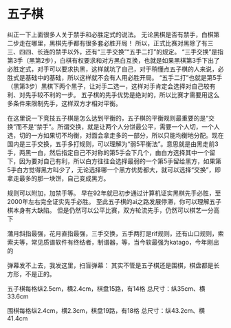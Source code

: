 # 五子棋

纠正一下上面很多人关于禁手和必胜定式的说法。
无论黑棋是否有禁手，白棋第二步走在哪里，黑棋先手都有很多套必胜开局！
所以，正式比赛对黑除了有三三、四四、长连的禁手以外，还有“三手交换”“五手二打”的规定。
“三手交换”是指第3手（黑第2步），白棋有权要求和对方黑白互换，也就是如果黑棋第3手下出了必胜定式，对手可以要求执黑，这样就坑了自己，对于稍懂点五子棋的人来说，必胜式是基础中的基础，所以这样就不会有人用必胜开局。
“五手二打”也就是第5手（黑第3步）黑棋下两个黑子，让对手二选一，这样对手肯定会选择对自己较有利、对先手较不利的一步。
五子棋的先手优势是绝对的，所以比赛才需要用这么多条件来限制先手，这样双方才相对平衡。

在这里说一下竞技五子棋是怎么达到平衡的，五子棋的平衡规则最重要的是“交换”而不是“禁手”。所谓交换，就是让两个人分饼最公平，需要一个人切，一个人选，切的一方如果切不均衡，对面会拿走多的一部分，所以只能均衡地分配。现在国内是三手交换，五手多打规则，可以理解为“弱5平衡法”。意思就是由黑走前3手，两黑一白，然后指定自己不对称的第5手会下几个，由白方选择其中一个留下，因为要对自己有利，所以白方往往会选择最弱的一个第5手留给黑方，如果第5手白方觉得黑方叫少了，无论选择哪一个黑方优势都大，就可以选择“交换”，即拿走最多的那一块饼，自己变成黑方。

规则可以附加，加禁手等。
早在92年就已初步通过计算机证实黑棋先手必胜，至2000年左右完全证实先手必胜。
至此五子棋的ai之路发展停滞，你可以理解五子棋本身有大缺陷。
但是仍然可以公平比赛，双方轮流先手，仍然可以棋艺一分高下

蒲月斜指最强，花月直指最强，三手交换，五手两打是rif规则，还有山口规则，索索夫等，常见质谱软件有终结者，制谱器，等，当今软最强为katago，今年刚出的

弹幕发不上去，我发这里，扫盲弹幕：
其实不管是五子棋还是围棋，棋盘都是长方形，不是正的。

五子棋每格纵2.5cm，横2.4cm，棋盘15路，有14格
总尺寸：纵35cm、横33.6cm

围棋每格纵2.4cm，横2.3cm，棋盘19路，有18格
总尺寸：纵43.2cm、横41.4cm
